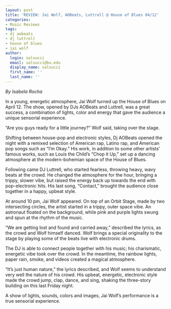 ```yaml
---
layout: post
title: 'REVIEW: Jai Wolf, AOBeats, Luttrell @ House of Blues 04/12'
categories:
- Music Reviews
tags:
- dj aobeats
- dj luttrell
- house of blues
- jai wolf
author:
  login: salvucci
  email: salvucci@bu.edu
  display_name: salvucci
  first_name: ''
  last_name: ''
---
```

_By Isabela Rocha_

In a young, energetic atmosphere, Jai Wolf turned up the House of Blues on April 12. The show, opened by DJs AOBeats and Luttrell, was a great success, a combination of lights, color and energy that gave the audience a unique sensorial experience.

“Are you guys ready for a little journey?” Wolf said, taking over the stage.

Shifting between house-pop and electronic styles, Dj AOBeats opened the night with a remixed selection of American rap, Latino rap, and American pop songs such as “I’m Okay.” His work, in addition to some other artists’ famous works, such as Louis the Child’s “Chop it Up,” set up a dancing atmosphere at the modern-bohemian space of the House of Blues.

Following came DJ Luttrell, who started fearless, throwing heavy, wavy beats at the crowd. He changed the atmosphere for the hour, bringing a trippy, slower vibe, but raised the energy back up towards the end with pop-electronic hits. His last song, “Contact,” brought the audience close together in a happy, upbeat style.

At around 10 pm, Jai Wolf appeared. On top of an Orbit Stage, made by two intersecting circles, the artist started in a trippy, outer space vibe. An astronaut floated on the background, while pink and purple lights swung and spun at the rhythm of the music.

“We are getting lost and found and carried away,” described the lyrics, as the crowd and Wolf himself danced. Wolf brings a special originality to the stage by playing some of the beats live with electronic drums.

The DJ is able to connect people together with his music; his charismatic, energetic vibe took over the crowd. In the meantime, the rainbow lights, paper rain, smoke, and videos created a magical atmosphere.

“It’s just human nature,” the lyrics described, and Wolf seems to understand very well the nature of his crowd. His upbeat, energetic, electronic style made the crowd jump, clap, dance, and sing, shaking the three-story building on this last Friday night.

A show of lights, sounds, colors and images, Jai Wolf’s performance is a true sensorial experience.
